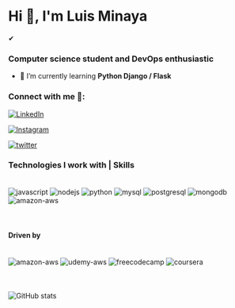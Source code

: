 <h1 align="left">Hi 👋, I'm Luis Minaya</h1>

✔

<h3 align="left">Computer science student and DevOps enthusiastic</h3>


- 🐍 I’m currently learning **Python Django / Flask**


<h3 align="left">Connect with me 👥:</h3>


[![LinkedIn](https://img.shields.io/badge/LinkedIn-0077B5?style=for-the-badge&logo=linkedin&logoColor=white)](https://www.linkedin.com/in/graf-style/)

[![Instagram](https://img.shields.io/badge/Instagram-E4405F?style=for-the-badge&logo=instagram&logoColor=white
)](https://www.instagram.com/graf_style/)

[![twitter](https://img.shields.io/badge/Twitter-1DA1F2?style=for-the-badge&logo=twitter&logoColor=white
)](https://twitter.com/graf_style)

<p align="left">
</p>

<h3 align="left">Technologies I work with | Skills</h3>
<div style="display: inline_block"><br/>
<img align="center" alt="javascript" src="https://img.shields.io/badge/JavaScript-F7DF1E?style=for-the-badge&logo=javascript&logoColor=black"/>
<img align="center" alt="nodejs" src="https://img.shields.io/badge/Node.js-43853D?style=for-the-badge&logo=node.js&logoColor=white"/>
<img align="center" alt="python" src="https://img.shields.io/badge/Python-14354C?style=for-the-badge&logo=python&logoColor=white"/>
<img align="center" alt="mysql" src="https://img.shields.io/badge/MySQL-00000F?style=for-the-badge&logo=mysql&logoColor=white"/>
<img align="center" alt="postgresql" src="https://img.shields.io/badge/PostgreSQL-316192?style=for-the-badge&logo=postgresql&logoColor=white"/>
<img align="center" alt="mongodb" src="https://img.shields.io/badge/MongoDB-4EA94B?style=for-the-badge&logo=mongodb&logoColor=white"/>
<img align="center" alt="amazon-aws" src="https://img.shields.io/badge/Amazon_AWS-232F3E?style=for-the-badge&logo=amazon-aws&logoColor=white"/>
</div>
<br>
<br>
<h4 align="left"> Driven by </h4>
<div style="display: inline_block"><br/>
<img align="center" alt="amazon-aws" src="https://img.shields.io/badge/Intel-Core_i5_10th-0071C5?style=for-the-badge&logo=intel&logoColor=white">
<img align="center" alt="udemy-aws" src="https://img.shields.io/badge/Udemy-EC5252?style=for-the-badge&logo=Udemy&logoColor=white">
<img align="center" alt="freecodecamp" src="https://img.shields.io/badge/freecodecamp-27273D?style=for-the-badge&logo=freecodecamp&logoColor=white">
<img align="center" alt="coursera" src="https://img.shields.io/badge/Coursera-0056D2?style=for-the-badge&logo=Coursera&logoColor=white">
</div>
  <br>
  <br>
  <br>
 <img align="center" alt="GitHub stats" src="https://github-readme-stats.vercel.app/api?username=anuraghazra&show_icons=true&theme=tokyonight">


